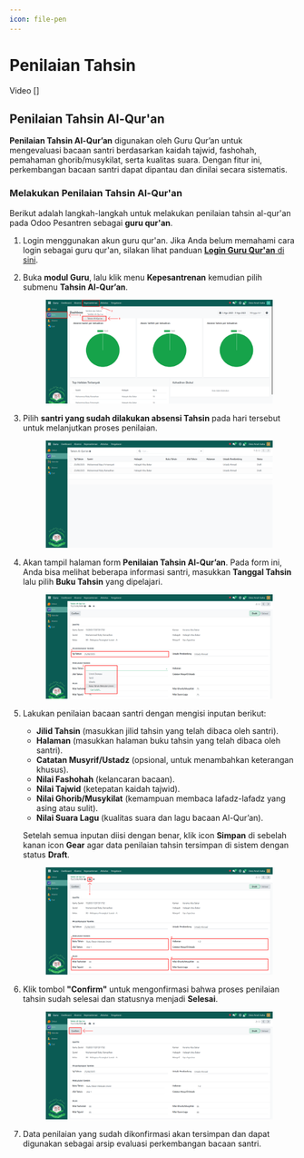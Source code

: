 ```yaml
---
icon: file-pen
---
```


# Penilaian Tahsin

Video \[]

## Penilaian Tahsin Al-Qur'an

**Penilaian Tahsin Al-Qur’an** digunakan oleh Guru Qur’an untuk mengevaluasi bacaan santri berdasarkan kaidah tajwid, fashohah, pemahaman ghorib/musykilat, serta kualitas suara. Dengan fitur ini, perkembangan bacaan santri dapat dipantau dan dinilai secara sistematis.

### Melakukan Penilaian Tahsin Al-Qur'an

Berikut adalah langkah-langkah untuk melakukan penilaian tahsin al-qur'an pada Odoo Pesantren sebagai **guru qur'an**.

1. Login menggunakan akun guru qur'an. Jika Anda belum memahami cara login sebagai guru qur'an, silakan lihat panduan [**Login Guru Qur'an** di sini](../../../setup-and-konfigurasi/panduan-login/login-guru.md).
2.  Buka **modul Guru**, lalu klik menu **Kepesantrenan** kemudian pilih submenu **Tahsin Al-Qur’an**.

    <figure><img src="../../../.gitbook/assets/images-474.png" alt=""><figcaption></figcaption></figure>


3.  Pilih **santri yang sudah dilakukan absensi Tahsin** pada hari tersebut untuk melanjutkan proses penilaian.

    <figure><img src="../../../.gitbook/assets/images-810 (1).png" alt=""><figcaption></figcaption></figure>


4.  Akan tampil halaman form **Penilaian Tahsin Al-Qur’an**. Pada form ini, Anda bisa melihat beberapa informasi santri, masukkan **Tanggal Tahsin** lalu pilih **Buku Tahsin** yang dipelajari.

    <figure><img src="../../../.gitbook/assets/images-807 (1).png" alt=""><figcaption></figcaption></figure>


5.  Lakukan penilaian bacaan santri dengan mengisi inputan berikut:

    * **Jilid Tahsin** (masukkan jilid tahsin yang telah dibaca oleh santri).
    * **Halaman** (masukkan halaman buku tahsin yang telah dibaca oleh santri).
    * **Catatan Musyrif/Ustadz** (opsional, untuk menambahkan keterangan khusus).
    * **Nilai Fashohah** (kelancaran bacaan).
    * **Nilai Tajwid** (ketepatan kaidah tajwid).
    * **Nilai Ghorib/Musykilat** (kemampuan membaca lafadz-lafadz yang asing atau sulit).
    * **Nilai Suara Lagu** (kualitas suara dan lagu bacaan Al-Qur’an).

    Setelah semua inputan diisi dengan benar, klik icon **Simpan** di sebelah kanan icon **Gear** agar data penilaian tahsin tersimpan di sistem dengan status **Draft**.

    <figure><img src="../../../.gitbook/assets/images-808 (1).png" alt=""><figcaption></figcaption></figure>


6.  Klik tombol **"Confirm"** untuk mengonfirmasi bahwa proses penilaian tahsin sudah selesai dan statusnya menjadi **Selesai**.

    <figure><img src="../../../.gitbook/assets/images-809 (1).png" alt=""><figcaption></figcaption></figure>


7. Data penilaian yang sudah dikonfirmasi akan tersimpan dan dapat digunakan sebagai arsip evaluasi perkembangan bacaan santri.
